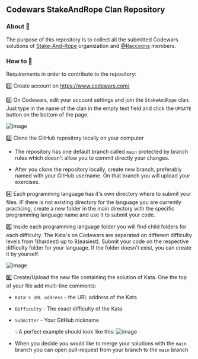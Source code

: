 ## Codewars StakeAndRope Clan Repository

### About 🔖
The purpose of this repository is to collect all the submitted Codewars solutions of [Stake-And-Rope](https://github.com/Stake-And-Rope) organization and [@Raccoons](https://github.com/orgs/Stake-And-Rope/teams/raccoons) members.

### How to 📖
Requirements in order to contribute to the repository:

:one: Create account on https://www.codewars.com/

:two: On Codewars, edit your account settings and join the `StakeAndRope` clan. Just type in the name of the clan in the empty text field and click the `UPDATE` button on the bottom of the page.

![image](https://github.com/Stake-And-Rope/codewars-clan/assets/86146020/1ba614cc-c3d3-406c-bf03-77c2f2debbb0)


:three: Clone the GitHub repository locally on your computer

* The repository has one default branch called `main` protected by branch rules which doesn't allow you to commit directly your changes.
 
* After you clone the repository locally, create new branch, preferably named with your GitHub username. On that branch you will upload your exercises.

:four: Each programming language has it's own directory where to submit your files. IF there is not existing directory for the language you are currently practicing, create a new folder in the main directory with the specific programming language name and use it to submit your code.

:five: Inside each programming language folder you will find child folders for each difficulty. The Kata's on Codewars are separated on different difficulty levels from 1(hardest) up to 8(easiest). Submit your code on the respective difficulty folder for your language. If the folder doesn't exist, you can create it by yourself.

![image](https://github.com/Stake-And-Rope/codewars-clan/assets/86146020/2cc73565-8d1d-4c0e-8b82-f701760dfc5c)


:six: Create/Upload the new file containing the solution of Kata. One the top of your file add multi-line comments:

* `Kata's URL address` - the URL address of the Kata
* `Difficulty` - The exact difficulty of the Kata
* `Submitter` - Your GitHub nickname

	💡A perfect example should look like this:
![image](https://github.com/Stake-And-Rope/codewars-clan/assets/86146020/91aa2e34-c0d6-4ddd-b47c-cbdbcaf2a48c)

* When you decide you would like to merge your solutions with the `main` branch you can open pull-request from your branch to the `main` branch
